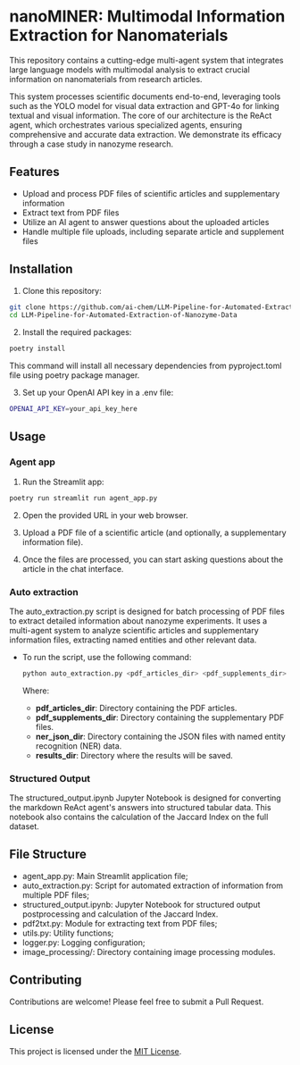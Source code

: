 # nanoMINER: Multimodal Information Extraction for Nanomaterials

This repository contains a cutting-edge multi-agent system that integrates large language models with multimodal analysis to extract crucial information on nanomaterials from research articles. 

This system processes scientific documents end-to-end, leveraging tools such as the YOLO model for visual data extraction and GPT-4o for linking textual and visual information. The core of our architecture is the ReAct agent, which orchestrates various specialized agents, ensuring comprehensive and accurate data extraction. We demonstrate its efficacy through a case study in nanozyme research.

## Features

- Upload and process PDF files of scientific articles and supplementary information
- Extract text from PDF files
- Utilize an AI agent to answer questions about the uploaded articles
- Handle multiple file uploads, including separate article and supplement files

## Installation

1. Clone this repository:

```bash
git clone https://github.com/ai-chem/LLM-Pipeline-for-Automated-Extraction-of-Nanozyme-Data.git
cd LLM-Pipeline-for-Automated-Extraction-of-Nanozyme-Data
```

2. Install the required packages:

```bash
poetry install
```
This command will install all necessary dependencies from pyproject.toml file using poetry package manager.

3. Set up your OpenAI API key in a .env file:

```bash
OPENAI_API_KEY=your_api_key_here
```

## Usage

### Agent app

1. Run the Streamlit app:

```bash
poetry run streamlit run agent_app.py
```

2. Open the provided URL in your web browser.

3. Upload a PDF file of a scientific article (and optionally, a supplementary information file).

4. Once the files are processed, you can start asking questions about the article in the chat interface.

### Auto extraction

The auto_extraction.py script is designed for batch processing of PDF files to extract detailed information about nanozyme experiments. It uses a multi-agent system to analyze scientific articles and supplementary information files, extracting named entities and other relevant data.

- To run the script, use the following command:

    ```bash
    python auto_extraction.py <pdf_articles_dir> <pdf_supplements_dir> <ner_json_dir> <results_dir>
    ```
    Where:
    - **pdf_articles_dir**: Directory containing the PDF articles.
    - **pdf_supplements_dir**: Directory containing the supplementary PDF files.
    - **ner_json_dir**: Directory containing the JSON files with named entity recognition (NER) data.
    - **results_dir**: Directory where the results will be saved.

### Structured Output

The structured_output.ipynb Jupyter Notebook is designed for converting the markdown ReAct agent's answers into structured tabular data. This notebook also contains the calculation of the Jaccard Index on the full dataset.

## File Structure

- agent_app.py: Main Streamlit application file;
- auto_extraction.py: Script for automated extraction of information from multiple PDF files;
- structured_output.ipynb: Jupyter Notebook for structured output postprocessing and calculation of the Jaccard Index.
- pdf2txt.py: Module for extracting text from PDF files;
- utils.py: Utility functions;
- logger.py: Logging configuration;
- image_processing/: Directory containing image processing modules.

## Contributing

Contributions are welcome! Please feel free to submit a Pull Request.

## License

This project is licensed under the [MIT License](LICENSE).
